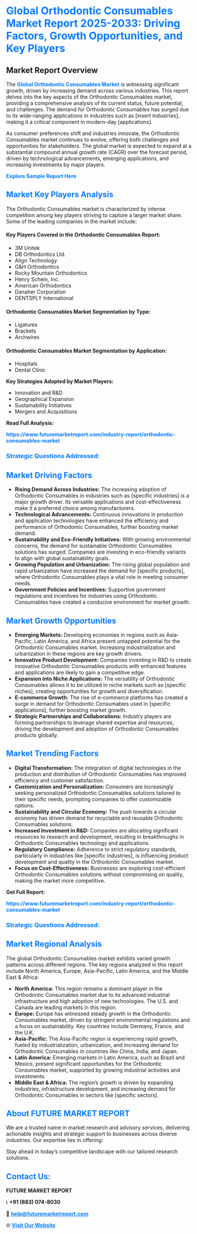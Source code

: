 <h1 style="color: #007BFF;">Global Orthodontic Consumables Market Report 2025-2033: Driving Factors, Growth Opportunities, and Key Players</h1>

<section id="overview">
<h2>Market Report Overview</h2>
<p>The <a href="https://www.futuremarketreport.com/industry-report/orthodontic-consumables-market" style="color: #007BFF; text-decoration: none;"><strong>Global Orthodontic Consumables Market</strong></a> is witnessing significant growth, driven by increasing demand across various industries. This report delves into the key aspects of the Orthodontic Consumables market, providing a comprehensive analysis of its current status, future potential, and challenges. The demand for Orthodontic Consumables has surged due to its wide-ranging applications in industries such as [insert industries], making it a critical component in modern-day [applications].</p>
<p>As consumer preferences shift and industries innovate, the Orthodontic Consumables market continues to evolve, offering both challenges and opportunities for stakeholders. The global market is expected to expand at a substantial compound annual growth rate (CAGR) over the forecast period, driven by technological advancements, emerging applications, and increasing investments by major players.</p>
</section>

<section id="overview">
<p><a href="https://www.futuremarketreport.com/request-sample/reportId=59474" style="color: #007BFF; text-decoration: none;"><strong>Explore Sample Report Here</strong></a></p>
</section>

<section id="key-players">
<h2 style="color: #007BFF;">Market Key Players Analysis</h2>
<p>The Orthodontic Consumables market is characterized by intense competition among key players striving to capture a larger market share. Some of the leading companies in the market include:</p>
<h4>Key Players Covered in the Orthodontic Consumables Report:</h4>
<ul><li>3M Unitek</li><li>DB Orthodontics Ltd.</li><li>Align Technology</li><li>G&amp;H Orthodontics</li><li>Rocky Mountain Orthodontics</li><li>Henry Schein, Inc.</li><li>American Orthodontics</li><li>Danaher Corporation</li><li>DENTSPLY International</li></ul>
<h4>Orthodontic Consumables Market Segmentation by Type:</h4>
<ul><li>Ligatures</li><li>Brackets</li><li>Archwires</li></ul>

<h4>Orthodontic Consumables Market Segmentation by Application:</h4>
<ul><li>Hospitals</li><li>Dental Clinic</li></ul>
<p><strong>Key Strategies Adopted by Market Players:</strong></p>
<ul>
<li>Innovation and R&D</li>
<li>Geographical Expansion</li>
<li>Sustainability Initiatives</li>
<li>Mergers and Acquisitions</li>
</ul>
</section>

<section>
<p><strong>Read Full Analysis: </strong></p><a href="https://www.futuremarketreport.com/industry-report/orthodontic-consumables-market" style="color: #007BFF; text-decoration: none;"><strong>https://www.futuremarketreport.com/industry-report/orthodontic-consumables-market</strong></a>
<h3 style="color: #007BFF;">Strategic Questions Addressed:</h3>
</section>

<section id="driving-factors">
<h2 style="color: #007BFF;">Market Driving Factors</h2>
<ul>
<li><strong>Rising Demand Across Industries:</strong> The increasing adoption of Orthodontic Consumables in industries such as [specific industries] is a major growth driver. Its versatile applications and cost-effectiveness make it a preferred choice among manufacturers.</li>
<li><strong>Technological Advancements:</strong> Continuous innovations in production and application technologies have enhanced the efficiency and performance of Orthodontic Consumables, further boosting market demand.</li>
<li><strong>Sustainability and Eco-Friendly Initiatives:</strong> With growing environmental concerns, the demand for sustainable Orthodontic Consumables solutions has surged. Companies are investing in eco-friendly variants to align with global sustainability goals.</li>
<li><strong>Growing Population and Urbanization:</strong> The rising global population and rapid urbanization have increased the demand for [specific products], where Orthodontic Consumables plays a vital role in meeting consumer needs.</li>
<li><strong>Government Policies and Incentives:</strong> Supportive government regulations and incentives for industries using Orthodontic Consumables have created a conducive environment for market growth.</li>
</ul>
</section>

<section id="growth-opportunities">
<h2 style="color: #007BFF;">Market Growth Opportunities</h2>
<ul>
<li><strong>Emerging Markets:</strong> Developing economies in regions such as Asia-Pacific, Latin America, and Africa present untapped potential for the Orthodontic Consumables market. Increasing industrialization and urbanization in these regions are key growth drivers.</li>
<li><strong>Innovative Product Development:</strong> Companies investing in R&D to create innovative Orthodontic Consumables products with enhanced features and applications are likely to gain a competitive edge.</li>
<li><strong>Expansion into Niche Applications:</strong> The versatility of Orthodontic Consumables allows it to be utilized in niche markets such as [specific niches], creating opportunities for growth and diversification.</li>
<li><strong>E-commerce Growth:</strong> The rise of e-commerce platforms has created a surge in demand for Orthodontic Consumables used in [specific applications], further boosting market growth.</li>
<li><strong>Strategic Partnerships and Collaborations:</strong> Industry players are forming partnerships to leverage shared expertise and resources, driving the development and adoption of Orthodontic Consumables products globally.</li>
</ul>
</section>

<section id="trending-factors">
<h2 style="color: #007BFF;">Market Trending Factors</h2>
<ul>
<li><strong>Digital Transformation:</strong> The integration of digital technologies in the production and distribution of Orthodontic Consumables has improved efficiency and customer satisfaction.</li>
<li><strong>Customization and Personalization:</strong> Consumers are increasingly seeking personalized Orthodontic Consumables solutions tailored to their specific needs, prompting companies to offer customizable options.</li>
<li><strong>Sustainability and Circular Economy:</strong> The push towards a circular economy has driven demand for recyclable and reusable Orthodontic Consumables solutions.</li>
<li><strong>Increased Investment in R&D:</strong> Companies are allocating significant resources to research and development, resulting in breakthroughs in Orthodontic Consumables technology and applications.</li>
<li><strong>Regulatory Compliance:</strong> Adherence to strict regulatory standards, particularly in industries like [specific industries], is influencing product development and quality in the Orthodontic Consumables market.</li>
<li><strong>Focus on Cost-Effectiveness:</strong> Businesses are exploring cost-efficient Orthodontic Consumables solutions without compromising on quality, making the market more competitive.</li>
</ul>
</section>

<section>
<p><strong>Get Full Report: </strong></p><a href="https://www.futuremarketreport.com/industry-report/orthodontic-consumables-market" style="color: #007BFF; text-decoration: none;"><strong>https://www.futuremarketreport.com/industry-report/orthodontic-consumables-market</strong></a>
<h3 style="color: #007BFF;">Strategic Questions Addressed:</h3>
</section>


<section id="regional-analysis">
<h2 style="color: #007BFF;">Market Regional Analysis</h2>
<p>The global Orthodontic Consumables market exhibits varied growth patterns across different regions. The key regions analyzed in this report include North America, Europe, Asia-Pacific, Latin America, and the Middle East & Africa:</p>
<ul>
<li><strong>North America:</strong> This region remains a dominant player in the Orthodontic Consumables market due to its advanced industrial infrastructure and high adoption of new technologies. The U.S. and Canada are leading markets in this region.</li>
<li><strong>Europe:</strong> Europe has witnessed steady growth in the Orthodontic Consumables market, driven by stringent environmental regulations and a focus on sustainability. Key countries include Germany, France, and the U.K.</li>
<li><strong>Asia-Pacific:</strong> The Asia-Pacific region is experiencing rapid growth, fueled by industrialization, urbanization, and increasing demand for Orthodontic Consumables in countries like China, India, and Japan.</li>
<li><strong>Latin America:</strong> Emerging markets in Latin America, such as Brazil and Mexico, present significant opportunities for the Orthodontic Consumables market, supported by growing industrial activities and investments.</li>
<li><strong>Middle East & Africa:</strong> The region’s growth is driven by expanding industries, infrastructure development, and increasing demand for Orthodontic Consumables in sectors like [specific sectors].</li>
</ul>
</section>

<footer>
<h2 style="color: #007BFF;">About FUTURE MARKET REPORT</h2>
<p>We are a trusted name in market research and advisory services, delivering actionable insights and strategic support to businesses across diverse industries. Our expertise lies in offering:</p>

<p>Stay ahead in today’s competitive landscape with our tailored research solutions.</p>

<h2 style="color: #007BFF;">Contact Us:</h2>
<p><strong>FUTURE MARKET REPORT</strong></p>
<p>📞 <strong>+91 (883) 074-8030</strong></p>
<p>📧 <strong><a href="mailto:help@futuremarketreport.com" style="color: #007BFF;">help@futuremarketreport.com</a></strong></p>
<p>🌐 <strong><a href="https://www.futuremarketreport.com/" style="color: #007BFF;">Visit Our Website</a></strong></p>
</footer>
